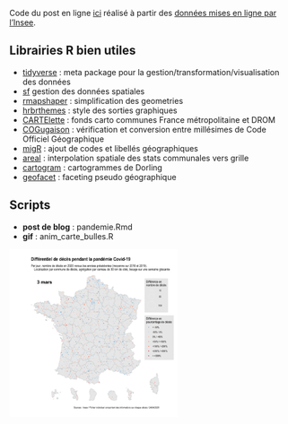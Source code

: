Code du post en ligne [ici](https://mtmx.github.io/blog/deces_pandemie/)
réalisé à partir des [données mises en ligne par
l’Insee](https://www.insee.fr/fr/information/4470857).

Librairies R bien utiles
------------------------

-   [tidyverse](https://cran.r-project.org/web/packages/tidyverse/index.html)
    : meta package pour la gestion/transformation/visualisation des
    données
-   [sf](https://cran.r-project.org/web/packages/tidyverse/index.html)
    gestion des données spatiales
-   [rmapshaper](https://github.com/ateucher/rmapshaper) :
    simplification des geometries
-   [hrbrthemes](https://github.com/hrbrmstr/hrbrthemes) : style des
    sorties graphiques
-   [CARTElette](https://github.com/antuki/CARTElette) : fonds carto
    communes France métropolitaine et DROM
-   [COGugaison](https://github.com/antuki/COGugaison) : vérification et
    conversion entre millésimes de Code Officiel Géographique
-   [migR](https://github.com/observatoire-territoires/migR) : ajout de
    codes et libellés géographiques
-   [areal](https://github.com/slu-openGIS/areal) : interpolation
    spatiale des stats communales vers grille
-   [cartogram](https://github.com/sjewo/cartogram) : cartogrammes de
    Dorling
-   [geofacet](https://github.com/hafen/geofacet) : faceting pseudo
    géographique

Scripts
-------

-   **post de blog** : pandemie.Rmd
-   **gif** : anim\_carte\_bulles.R

<img src="https://github.com/mtmx/pandemie_excedeces/blob/master/carto_grid_jour_dorling.gif" width="300" height="300" />
